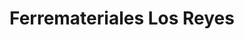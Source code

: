 ---
title: "Ferremateriales Los Reyes"
url: /tepoztlan/ferremateriales-los-reyes/
shop: hardware
---